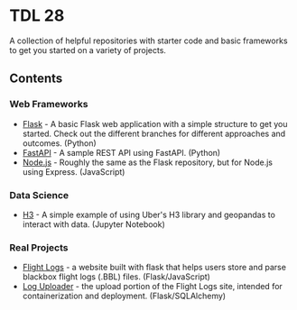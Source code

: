 # TDL 28

A collection of helpful repositories with starter code and basic frameworks to get you started on a variety of projects.

## Contents


### Web Frameworks
- [Flask](https://github.com/TDL28/flask-basic) - A basic Flask web application with a simple structure to get you started. Check out the different branches for different approaches and outcomes. (Python)  
- [FastAPI](https://github.com/TDL28/fast-api-basic) - A sample REST API using FastAPI. (Python)
- [Node.js](https://github.com/TDL28/nodejs-basic) - Roughly the same as the Flask repository, but for Node.js using Express. (JavaScript)

### Data Science
- [H3](https://github.com/TDL28/uber-h3-example) - A simple example of using Uber's H3 library and geopandas to interact with data. (Jupyter Notebook)

### Real Projects
- [Flight Logs](https://github.com/TDL28/flight_logs) - a website built with flask that helps users store and parse blackbox flight logs (.BBL) files. (Flask/JavaScript)
- [Log Uploader](https://github.com/TDL28/log_uploader) - the upload portion of the Flight Logs site, intended for containerization and deployment. (Flask/SQLAlchemy)
